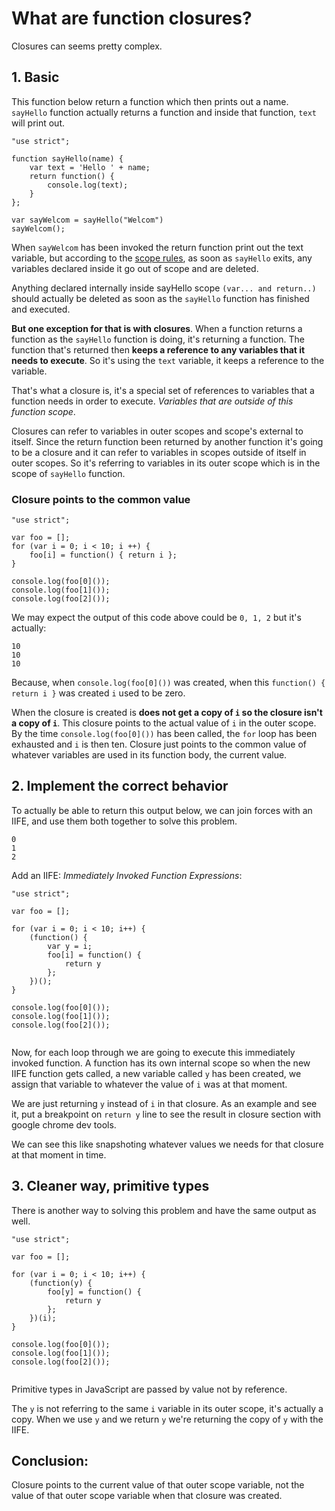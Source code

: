 # What are function closures?

Closures can seems pretty complex. 

## 1. Basic

This function below return a function which then prints out a name. `sayHello` function actually returns a function and inside that function, `text` will print out.
```
"use strict";

function sayHello(name) {
    var text = 'Hello ' + name;
    return function() {
        console.log(text);
    }
};

var sayWelcom = sayHello("Welcom")
sayWelcom();
```

When `sayWelcom` has been invoked the return function print out the text variable, but according to the [scope rules](https://github.com/PyColors/JavaScript/tree/master/Scopes#what-are-the-different-scopes-in-javascript), as soon as `sayHello` exits, any variables declared inside it go out of scope and are deleted.

Anything declared internally inside sayHello scope `(var... and return..)` should actually be deleted as soon as the `sayHello` function has finished and executed.

**But one exception for that is with closures**. When a function returns a function as the `sayHello` function is doing, it's returning a function. 
The function that's returned then **keeps a reference to any variables that it needs to execute**. So it's using the `text` variable, it keeps a reference to the variable.

That's what a closure is, it's a special set of references to variables that a function needs in order to execute. *Variables that are outside of this function scope*.

Closures can refer to variables in outer scopes and scope's external to itself.
Since the return function been returned by another function it's going to be a closure and it can refer to variables in scopes outside of itself in outer scopes. So it's referring to variables in its outer scope which is in the scope of `sayHello` function.  

### Closure points to the common value

```
"use strict";

var foo = [];
for (var i = 0; i < 10; i ++) {
    foo[i] = function() { return i };
}

console.log(foo[0]());
console.log(foo[1]());
console.log(foo[2]());
```
We may expect the output of this code above could be `0, 1, 2` but it's actually: 
```
10 
10
10
```

Because, when `console.log(foo[0]())` was created, when this `function() { return i }` was created `i` used to be zero.

When the closure is created is **does not get a copy of `i` so the closure isn't a copy of `i`**. This closure points to the actual value of `i` in the outer scope.
By the time `console.log(foo[0]())` has been called, the `for` loop has been exhausted and `i` is then ten.
Closure just points to the common value of whatever variables are used in its function body, the current value.


## 2. Implement the correct behavior

To actually be able to return this output below, we can join forces with an IIFE, and use them both together to solve this problem.
```
0
1
2
```

Add an IIFE: *Immediately Invoked Function Expressions*:

```
"use strict";

var foo = [];

for (var i = 0; i < 10; i++) {
    (function() {
        var y = i;
        foo[i] = function() {
            return y
        };
    })();
}

console.log(foo[0]());
console.log(foo[1]());
console.log(foo[2]()); 
   
```

Now, for each loop through we are going to execute this immediately invoked function. A function has its own internal scope so when the new IIFE function gets called, a new variable called `y` has been created, we assign that variable to whatever the value of `i` was at that moment.

We are just returning `y` instead of `i` in that closure. As an example and see it, put a breakpoint on `return y` line to see the result in closure section with google chrome dev tools. 

We can see this like snapshoting whatever values we needs for that closure at that moment in time.



## 3. Cleaner way, primitive types 

There is another way to solving this problem and have the same output as well.

```
"use strict";

var foo = [];

for (var i = 0; i < 10; i++) {
    (function(y) {
        foo[y] = function() {
            return y
        };
    })(i);
}

console.log(foo[0]());
console.log(foo[1]());
console.log(foo[2]()); 
   
```

Primitive types in JavaScript are passed by value not by reference. 

The `y` is not referring to the same `i` variable in its outer scope, it's actually a copy. When we use `y` and we return `y` we're returning the copy of `y` with the IIFE.


## Conclusion: 
Closure points to the current value of that outer scope variable, not the value of that outer scope variable when that closure was created.
